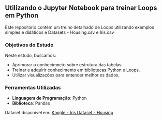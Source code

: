 ## Utilizando o Jupyter Notebook para treinar Loops em Python

Este repositório contém um treino detalhado de Loops utilizando exemplos simples e didáticos e Datasets - Housing.csv e Iris.csv

### Objetivos do Estudo

Neste estudo, buscamos:  
- Aprimorar o conhecimneto sobre estrutura das tabelas.  
- Treinar e adquirir conhecimento em bibliotecas Python e Loops.  
- Utilizar visualizações para entender melhor os dados.  

### Ferramentas Utilizadas

- **Linguagem de Programação**: Python  
- **Biblioteca**: Pandas  

Dataset disponível em: [Kaggle - Iris Dataset - Housing](https://www.kaggle.com/datasets)
